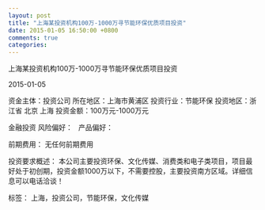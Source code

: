 ```yaml
---
layout: post
title: "上海某投资机构100万-1000万寻节能环保优质项目投资"
date: 2015-01-05 16:50:00 +0800
comments: true
categories: 
---
```

上海某投资机构100万-1000万寻节能环保优质项目投资



2015-01-05

资金主体：投资公司
所在地区：上海市黄浦区
投资行业：节能环保
投资地区：浙江省 北京 上海
投资金额：100万元-1000万元

金融投资
风险偏好：
                             
                                                                                产品偏好：

前期费用：
无任何前期费用

投资要求概述：
本公司主要投资环保、文化传媒、消费类和电子类项目，项目最好处于初创期，投资金额1000万以下，不需要控股，主要投资南方区域。详细信息可以电话洽谈！

标签：
上海，投资公司，节能环保，文化传媒


